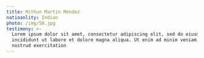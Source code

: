 ```yaml
---
title: Mithun Martin Mendez
natioanlity: Indian
photo: /img/58.jpg
testimony: >-
  Lorem ipsum dolor sit amet, consectetur adipiscing elit, sed do eiusmod tempor
  incididunt ut labore et dolore magna aliqua. Ut enim ad minim veniam, quis
  nostrud exercitation
---
```


